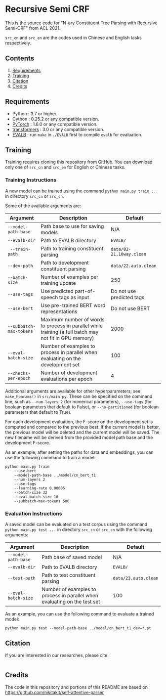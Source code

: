 # Recursive Semi CRF

This is the source code for "N-ary Constituent Tree Parsing with Recursive Semi-CRF" from ACL 2021.

`src_cn` and `src_en` are the codes used in Chinese and English tasks respectively.
## Contents
1. [Requirements](#Requirements)
2. [Training](#Training)
3. [Citation](#Citation)
4. [Credits](#Credits)

## Requirements

* Python : 3.7 or higher.
* Cython : 0.25.2 or any compatible version.
* [PyTorch](http://pytorch.org/) : 1.6.0 or any compatible version.
* [transformers](https://github.com/huggingface/pytorch-transformers) : 3.0 or any compatible version.
* [EVALB](http://nlp.cs.nyu.edu/evalb/) : run `make` in `./EVALB` first to compile `evalb` for evaluation.

## Training
Training requires cloning this repository from GitHub. You can download only one of `src_cn` and `src_en` for English or Chinese tasks.

### Training Instructions

A new model can be trained using the command `python main.py train ...` in directory `src_cn` or `src_cn`. 

Some of the available arguments are:

Argument | Description | Default
--- | --- | ---
`--model-path-base` | Path base to use for saving models | N/A
`--evalb-dir` |  Path to EVALB directory | `EVALB/`
` --train-path` | Path to training constituent parsing | `data/02-21.10way.clean`
`--dev-path` | Path to development constituent parsing | `data/22.auto.clean`
`--batch-size` | Number of examples per training update | 250
`--use-tags` | Use predicted part-of-speech tags as input | Do not use predicted tags
`--use-bert` | Use pre-trained BERT word representations | Do not use BERT
`--subbatch-max-tokens` | Maximum number of words to process in parallel while training (a full batch may not fit in GPU memory) | 2000
`--eval-batch-size` | Number of examples to process in parallel when evaluating on the development set | 100
`--checks-per-epoch` | Number of development evaluations per epoch | 4

Additional arguments are available for other hyperparameters; see `make_hparams()` in `src/main.py`. These can be specified on the command line, such as `--num-layers 2` (for numerical parameters), `--use-tags` (for boolean parameters that default to False), or `--no-partitioned` (for boolean parameters that default to True).

For each development evaluation, the F-score on the development set is computed and compared to the previous best. If the current model is better, the previous model will be deleted and the current model will be saved. The new filename will be derived from the provided model path base and the development F-score.

As an example, after setting the paths for data and embeddings, you can use the following command to train a model:
```
python main.py train 
    --use-bert 
    --model-path-base ../model/cn_bert_t1 
    --num-layers 2 
    --use-tags 
    --learning-rate 0.00005 
    --batch-size 32 
    --eval-batch-size 16 
    --subbatch-max-tokens 500
```

### Evaluation Instructions

A saved model can be evaluated on a test corpus using the command `python main.py test ...` in directory `src_cn` or `src_cn` with the following arguments:

Argument | Description | Default
--- | --- | ---
`--model-path-base` | Path base of saved model | N/A
`--evalb-dir` |  Path to EVALB directory | `EVALB/`
`--test-path` | Path to test constituent parsing | `data/23.auto.clean`
`--eval-batch-size` | Number of examples to process in parallel when evaluating on the test set | 100

As an example, you can use the following command to evaluate a trained model:
```
python main.py test --model-path-base ../model/cn_bert_t1_dev=*.pt
```

## Citation
If you are interested in our researches, please cite:
```
```

## Credits

The code in this repository and portions of this README are based on https://github.com/nikitakit/self-attentive-parser
